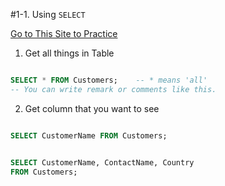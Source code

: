 #1-1. Using `SELECT`



[Go to This Site to Practice](https://www.w3schools.com/mysql/trymysql.asp?filename=trysql_select_all)



1. Get all things in Table

```sql

SELECT * FROM Customers;    -- * means 'all'
-- You can write remark or comments like this.

```

2. Get column that you want to see

```sql

SELECT CustomerName FROM Customers;

```

```sql

SELECT CustomerName, ContactName, Country
FROM Customers;

```
